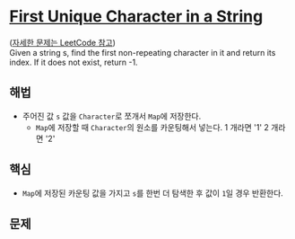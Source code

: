 # [First Unique Character in a String](https://github.com/malvr00/Java-algorithm/blob/master/leetcode/step1/src/Main.java)

([자세한 문제는 LeetCode 참고](https://leetcode.com/problems/first-unique-character-in-a-string/description/)) <br/>
Given a string s, find the first non-repeating character in it and return its index. If it does not exist, return -1.

## 해법
* 주어진 값 `s` 값을 `Character`로 쪼개서 `Map`에 저장한다.
  * `Map`에 저장할 때 `Character`의 원소를 카운팅해서 넣는다. 1 개라면 '1' 2 개라면 '2'

## 핵심
* `Map`에 저장된 카운팅 값을 가지고 `s`를 한번 더 탐색한 후 값이 `1`일 경우 반환한다.

## 문제

